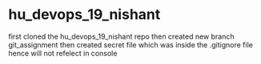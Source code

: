 # hu_devops_19_nishant

first cloned the hu_devops_19_nishant repo 
then created new branch git_assignment
then created secret file which was inside the .gitignore file hence will not refelect in console
